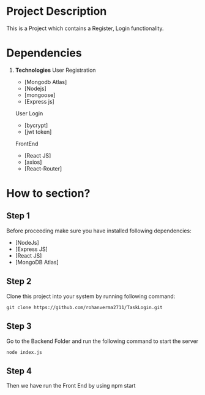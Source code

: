# Project Description
This is a Project which contains a Register, Login functionality.

# Dependencies
1. **Technologies**
   User Registration
    - [Mongodb Atlas]
    - [Nodejs]
    - [mongoose]
    - [Express js]

    User Login
   - [bycrypt]
   - [jwt token]

    FrontEnd
   - [React JS]
   - [axios]
   - [React-Router]
    
  

# How to section?

## Step 1
Before proceeding make sure you have installed following dependencies:
- [NodeJs]
- [Express JS]
- [React JS]
- [MongoDB Atlas]

## Step 2
Clone this project into your system by running following command:
```
git clone https://github.com/rohanverma2711/TaskLogin.git
```
## Step 3
Go to the Backend Folder and run the following command to start the server
```
node index.js
```

## Step 4
Then we have run the Front End by using npm start



